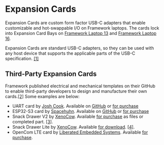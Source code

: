 # Expansion Cards
Expansion Cards are custom form factor USB-C adapters that enable customizable and hot-swappable I/O on Framework laptops. The cards lock into Expansion Card Bays on [Framework Laptop 13](/framework-laptop-13) and [Framework Laptop 16](/framework-laptop-16).

Expansion Cards are standard USB-C adapters, so they can be used with any host device that supports the applicable parts of the USB-C specification. [[1]](https://community.frame.work/t/expansion-cards-compatible-with-other-devices/990/2?u=morpheus636)

## Third-Party Expansion Cards
Framework published electrical and mechanical templates on their GitHub to enable third-party developers to design and manufacture their own cards.[[2]](https://github.com/FrameworkComputer/ExpansionCards) Some examples are below:

- UART card by [Josh Cook](https://community.frame.work/u/josh_cook/). Available on [GitHub](https://github.com/jyancat/UART-Expansion-Card) or [for purchase](https://lectronz.com/products/uart-expansion-card)
- ESP32-S3 card by [Spacehuhn](https://www.youtube.com/watch?v=IML9c_MsyQU). Available on [GitHub](https://github.com/SpacehuhnTech/framework) or [for purchase](https://spacehuhn.store/products/framework-esp32-s3-expansion-card)
- Snack Drawer V2 by [XenoCow](https://community.frame.work/u/XenoCow). Available [for purchase](https://layers3d.square.site/) as files or completed part. [[3]](https://community.frame.work/t/the-snack-drawer-v2-back-in-snacktion/18442).
- Snack Drawer Lite by [XenoCow](https://community.frame.work/u/XenoCow). Available [for download](https://drive.protonmail.com/urls/W2XVGGM1R8#evo86FpGID76). [[4]](https://community.frame.work/t/lite-snack-drawer-simple-free-ready-for-snacks/8451).
- OpenCom LTE card by [Liberated Embedded Systems](https://liberatedsystems.co.uk). Available [for purchase](https://store.liberatedsystems.co.uk/product/opencom-lte/).
